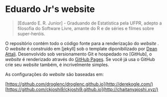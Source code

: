 # Eduardo Jr's website #

> [Eduardo E. R. Junior] - Graduando de Estatística pela UFPR, adepto a
> filosofia do Software Livre, amante do R e de séries e filmes sobre
> super-heróis.

O repositório contém todo o código fonte para a renderização do
_website_ [](jreduardo.github.io). O _website_ é construído em [jekyll]
sob o template diponibilizado por
[Dean Attali](https://github.com/daattali/beautiful-jekyll). Desenvolvido sob
versionamento Git e hospedado no [GitHub], o _website_ é renderizado através do
[GitHub Pages](https://pages.github.com). Se você já usa o GitHub crie
seu _website_ também, é incrivelmente simples.

As configurações do _website_ são baseadas em:

[https://github.com/droglenc/droglenc.github.io](http://derekogle.com/)
[https://github.com/ckjoshi9/ckjoshi9.github.io](http://chaitanyajoshi.xyz/)

